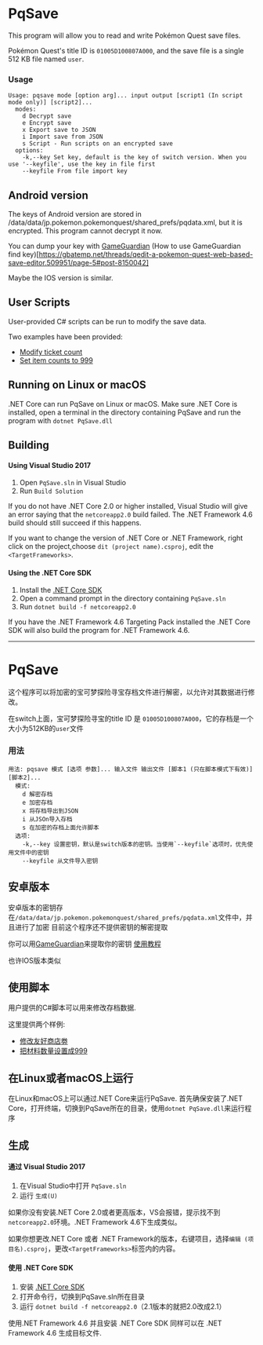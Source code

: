 # PqSave

This program will allow you to read and write Pokémon Quest save files.

Pokémon Quest's title ID is `01005D100807A000`, and the save file is a single 512 KB file named `user`.

### Usage
````
Usage: pqsave mode [option arg]... input output [script1 (In script mode only)] [script2]...
  modes:
    d Decrypt save
    e Encrypt save
    x Export save to JSON
    i Import save from JSON
    s Script - Run scripts on an encrypted save
  options:
    -k,--key Set key, default is the key of switch version. When you use '--keyfile', use the key in file first
	--keyfile From file import key
````
## Android version

The keys of Android version are stored in /data/data/jp.pokemon.pokemonquest/shared_prefs/pqdata.xml, but it is encrypted.
This program cannot decrypt it now.

You can dump your key with [GameGuardian](https://gameguardian.net/download)
(How to use GameGuardian find key)[https://gbatemp.net/threads/qedit-a-pokemon-quest-web-based-save-editor.509951/page-5#post-8150042]

Maybe the IOS version is similar.

## User Scripts
User-provided C# scripts can be run to modify the save data.

Two examples have been provided:
- [Modify ticket count](PqSave/Scripts/tickets.csx)
- [Set item counts to 999](PqSave/Scripts/items.csx)

## Running on Linux or macOS

.NET Core can run PqSave on Linux or macOS.
Make sure .NET Core is installed, open a terminal in the directory containing PqSave and run the program with `dotnet PqSave.dll`

## Building

#### Using Visual Studio 2017
1. Open `PqSave.sln` in Visual Studio
2. Run `Build Solution`

If you do not have .NET Core 2.0 or higher installed, Visual Studio will give an error saying that the `netcoreapp2.0` build failed.
The .NET Framework 4.6 build should still succeed if this happens.

If you want to change the version of .NET Core or .NET Framework, right click on the project,choose `dit (project name).csproj`, edit the `<TargetFrameworks>`.

#### Using the .NET Core SDK

1. Install the [.NET Core SDK](https://www.microsoft.com/net/download/windows)
2. Open a command prompt in the directory containing `PqSave.sln`
3. Run `dotnet build -f netcoreapp2.0`

If you have the .NET Framework 4.6 Targeting Pack installed the .NET Core SDK will also build the program for .NET Framework 4.6.

----

# PqSave

这个程序可以将加密的宝可梦探险寻宝存档文件进行解密，以允许对其数据进行修改。

在switch上面，宝可梦探险寻宝的title ID 是 `01005D100807A000`，它的存档是一个大小为512KB的`user`文件

### 用法
````
用法: pqsave 模式 [选项 参数]... 输入文件 输出文件 [脚本1 (只在脚本模式下有效)] [脚本2]...
  模式:
    d 解密存档
    e 加密存档
    x 将存档导出到JSON
    i 从JSOn导入存档
    s 在加密的存档上面允许脚本
  选项:
    -k,--key 设置密钥，默认是switch版本的密钥。当使用`--keyfile`选项时，优先使用文件中的密钥
	--keyfile 从文件导入密钥
````
## 安卓版本

安卓版本的密钥存在`/data/data/jp.pokemon.pokemonquest/shared_prefs/pqdata.xml`文件中，并且进行了加密
目前这个程序还不提供密钥的解密提取

你可以用[GameGuardian](https://gameguardian.net/download)来提取你的密钥
[使用教程](https://gbatemp.net/threads/qedit-a-pokemon-quest-web-based-save-editor.509951/page-5#post-8150042)

也许IOS版本类似

## 使用脚本
用户提供的C#脚本可以用来修改存档数据.

这里提供两个样例:
- [修改友好商店劵](PqSave/Scripts/tickets.csx)
- [把材料数量设置成999](PqSave/Scripts/items.csx)

## 在Linux或者macOS上运行

在Linux和macOS上可以通过.NET Core来运行PqSave.
首先确保安装了.NET Core，打开终端，切换到PqSave所在的目录，使用`dotnet PqSave.dll`来运行程序

## 生成

#### 通过 Visual Studio 2017
1. 在Visual Studio中打开 `PqSave.sln`
2. 运行 `生成(U)`

如果你没有安装.NET Core 2.0或者更高版本，VS会报错，提示找不到`netcoreapp2.0`环境。.NET Framework 4.6下生成类似。

如果你想更改.NET Core 或者 .NET Framework的版本，右键项目，选择`编辑 (项目名).csproj`，更改`<TargetFrameworks>`标签内的内容。

#### 使用 .NET Core SDK

1. 安装 [.NET Core SDK](https://www.microsoft.com/net/download/windows)
2. 打开命令行，切换到PqSave.sln所在目录
3. 运行 `dotnet build -f netcoreapp2.0`（2.1版本的就把2.0改成2.1）

使用.NET Framework 4.6 并且安装 .NET Core SDK 同样可以在 .NET Framework 4.6 生成目标文件.


